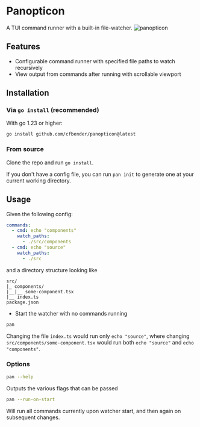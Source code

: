 # Panopticon

A TUI command runner with a built-in file-watcher.
![panopticon](https://github.com/user-attachments/assets/b86a80da-6e4e-4d2d-9d15-74ea84fd4f1c)

## Features
- Configurable command runner with specified file paths to watch recursively
- View output from commands after running with scrollable viewport

## Installation
### Via `go install` (recommended)
With go 1.23 or higher:
```
go install github.com/cfbender/panopticon@latest
```

### From source
Clone the repo and run `go install`.

If you don't have a config file, you can run `pan init` to generate one at your current working directory.

## Usage
Given the following config:
```yaml
commands:
  - cmd: echo "components"
    watch_paths:
      - ./src/components
  - cmd: echo "source"
    watch_paths:
      - ./src
```
and a directory structure looking like
```
src/
|_ components/
|__|__ some-component.tsx
|__ index.ts
package.json
```

- Start the watcher with no commands running
```sh
pan
```
Changing the file `index.ts` would run only `echo "source"`, where changing `src/components/some-component.tsx` would run both `echo "source"` and `echo "components"`.

### Options
```sh
pan --help
```
Outputs the various flags that can be passed
```sh
pan --run-on-start
```
Will run all commands currently upon watcher start, and then again on subsequent changes.
